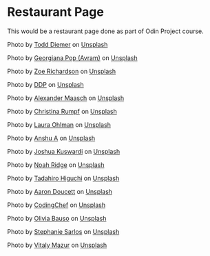 # Restaurant Page

This would be a restaurant page done as part of Odin Project course.

Photo by <a href="https://unsplash.com/@todd_diemer?utm_content=creditCopyText&utm_medium=referral&utm_source=unsplash">Todd Diemer</a> on <a href="https://unsplash.com/photos/wine-glasses-on-top-of-brown-table-near-window-SEFR62Upnqw?utm_content=creditCopyText&utm_medium=referral&utm_source=unsplash">Unsplash</a>

Photo by <a href="https://unsplash.com/@georgiavram?utm_content=creditCopyText&utm_medium=referral&utm_source=unsplash">Georgiana Pop (Avram)</a> on <a href="https://unsplash.com/photos/time-lapse-photography-of-a-burning-bonfire-surrounded-by-people-in-a-camp-gASJ-p0Mblw?utm_content=creditCopyText&utm_medium=referral&utm_source=unsplash">Unsplash</a>
      
Photo by <a href="https://unsplash.com/@dirtjoy?utm_content=creditCopyText&utm_medium=referral&utm_source=unsplash">Zoe Richardson</a> on <a href="https://unsplash.com/photos/woman-in-pink-shirt-and-blue-denim-jeans-sitting-on-brown-rock-near-river-during-daytime-D_VjFp1ds1Y?utm_content=creditCopyText&utm_medium=referral&utm_source=unsplash">Unsplash</a>

Photo by <a href="https://unsplash.com/@moino007?utm_content=creditCopyText&utm_medium=referral&utm_source=unsplash">DDP</a> on <a href="https://unsplash.com/photos/baked-breadas-QnQSxrXFgnw?utm_content=creditCopyText&utm_medium=referral&utm_source=unsplash">Unsplash</a>

Photo by <a href="https://unsplash.com/@tiefenscharf?utm_content=creditCopyText&utm_medium=referral&utm_source=unsplash">Alexander Maasch</a> on <a href="https://unsplash.com/photos/baked-bread-KaK2jp8ie8s?utm_content=creditCopyText&utm_medium=referral&utm_source=unsplash">Unsplash</a>

Photo by <a href="https://unsplash.com/@rumpf?utm_content=creditCopyText&utm_medium=referral&utm_source=unsplash">Christina Rumpf</a> on <a href="https://unsplash.com/photos/cooked-food-on-black-frying-pan-gUU4MF87Ipw?utm_content=creditCopyText&utm_medium=referral&utm_source=unsplash">Unsplash</a>
      
Photo by <a href="https://unsplash.com/@ohlmanphotography?utm_content=creditCopyText&utm_medium=referral&utm_source=unsplash">Laura Ohlman</a> on <a href="https://unsplash.com/photos/a-bowl-of-food-y_7KLDoPlAc?utm_content=creditCopyText&utm_medium=referral&utm_source=unsplash">Unsplash</a>
    
Photo by <a href="https://unsplash.com/@anshu18?utm_content=creditCopyText&utm_medium=referral&utm_source=unsplash">Anshu A</a> on <a href="https://unsplash.com/photos/chicken-on-black-round-plate-BhnZwPW_tIc?utm_content=creditCopyText&utm_medium=referral&utm_source=unsplash">Unsplash</a>

Photo by <a href="https://unsplash.com/@aeosojk?utm_content=creditCopyText&utm_medium=referral&utm_source=unsplash">Joshua Kuswardi</a> on <a href="https://unsplash.com/photos/a-close-up-of-a-plate-of-food-on-a-table-cmqhm9ZtdmY?utm_content=creditCopyText&utm_medium=referral&utm_source=unsplash">Unsplash</a>

Photo by <a href="https://unsplash.com/@consoledotlog?utm_content=creditCopyText&utm_medium=referral&utm_source=unsplash">Noah Ridge</a> on <a href="https://unsplash.com/photos/a-bunch-of-sausages-are-cooking-on-a-grill-aLPp_UnTlzI?utm_content=creditCopyText&utm_medium=referral&utm_source=unsplash">Unsplash</a>
                
Photo by <a href="https://unsplash.com/@tad_higuchi?utm_content=creditCopyText&utm_medium=referral&utm_source=unsplash">Tadahiro Higuchi</a> on <a href="https://unsplash.com/photos/a-wooden-cutting-board-topped-with-lots-of-food-QuGBQJkYbpE?utm_content=creditCopyText&utm_medium=referral&utm_source=unsplash">Unsplash</a>

Photo by <a href="https://unsplash.com/@adoucett?utm_content=creditCopyText&utm_medium=referral&utm_source=unsplash">Aaron Doucett</a> on <a href="https://unsplash.com/photos/man-in-black-crew-neck-shirt-holding-clear-drinking-glass-FJbJbETdogk?utm_content=creditCopyText&utm_medium=referral&utm_source=unsplash">Unsplash</a>

Photo by <a href="https://unsplash.com/@codingchef?utm_content=creditCopyText&utm_medium=referral&utm_source=unsplash">CodingChef</a> on <a href="https://unsplash.com/photos/a-bottle-of-liquid-sitting-on-top-of-a-counter-DkL4DV5YXJM?utm_content=creditCopyText&utm_medium=referral&utm_source=unsplash">Unsplash</a>

Photo by <a href="https://unsplash.com/@ohhbee?utm_content=creditCopyText&utm_medium=referral&utm_source=unsplash">Olivia Bauso</a> on <a href="https://unsplash.com/photos/3-clear-drinking-glasses-on-white-table-9zwRfa-KcdQ?utm_content=creditCopyText&utm_medium=referral&utm_source=unsplash">Unsplash</a>

Photo by <a href="https://unsplash.com/@studiostephaniesarlos?utm_content=creditCopyText&utm_medium=referral&utm_source=unsplash">Stephanie Sarlos</a> on <a href="https://unsplash.com/photos/a-group-of-bottles-filled-with-yellow-liquid-BScSk37FviU?utm_content=creditCopyText&utm_medium=referral&utm_source=unsplash">Unsplash</a>

Photo by <a href="https://unsplash.com/@vitalymazur?utm_content=creditCopyText&utm_medium=referral&utm_source=unsplash">Vitaly Mazur</a> on <a href="https://unsplash.com/photos/a-person-holding-a-spoon-over-a-bowl-of-food-7OuTNqrkpmc?utm_content=creditCopyText&utm_medium=referral&utm_source=unsplash">Unsplash</a>
                                              